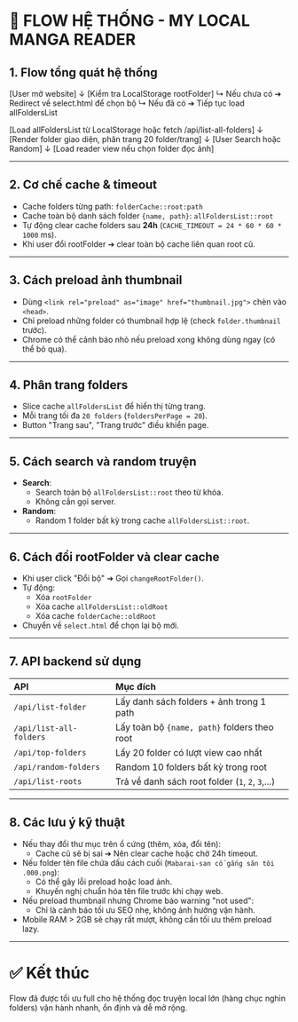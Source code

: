 
# 📘 FLOW HỆ THỐNG - MY LOCAL MANGA READER

## 1. Flow tổng quát hệ thống

[User mở website]
    ↓
[Kiểm tra LocalStorage rootFolder]
    ↳ Nếu chưa có ➔ Redirect về select.html để chọn bộ
    ↳ Nếu đã có ➔ Tiếp tục load allFoldersList

[Load allFoldersList từ LocalStorage hoặc fetch /api/list-all-folders]
    ↓
[Render folder giao diện, phân trang 20 folder/trang]
    ↓
[User Search hoặc Random]
    ↓
[Load reader view nếu chọn folder đọc ảnh]

---

## 2. Cơ chế cache & timeout

- Cache folders từng path: `folderCache::root:path`
- Cache toàn bộ danh sách folder `{name, path}`: `allFoldersList::root`
- Tự động clear cache folders sau **24h** (`CACHE_TIMEOUT = 24 * 60 * 60 * 1000` ms).
- Khi user đổi rootFolder ➔ clear toàn bộ cache liên quan root cũ.

---

## 3. Cách preload ảnh thumbnail

- Dùng `<link rel="preload" as="image" href="thumbnail.jpg">` chèn vào `<head>`.
- Chỉ preload những folder có thumbnail hợp lệ (check `folder.thumbnail` trước).
- Chrome có thể cảnh báo nhỏ nếu preload xong không dùng ngay (có thể bỏ qua).

---

## 4. Phân trang folders

- Slice cache `allFoldersList` để hiển thị từng trang.
- Mỗi trang tối đa `20 folders` (`foldersPerPage = 20`).
- Button "Trang sau", "Trang trước" điều khiển page.

---

## 5. Cách search và random truyện

- **Search**:
  - Search toàn bộ `allFoldersList::root` theo từ khóa.
  - Không cần gọi server.
- **Random**:
  - Random 1 folder bất kỳ trong cache `allFoldersList::root`.

---

## 6. Cách đổi rootFolder và clear cache

- Khi user click "Đổi bộ" ➔ Gọi `changeRootFolder()`.
- Tự động:
  - Xóa `rootFolder`
  - Xóa cache `allFoldersList::oldRoot`
  - Xóa cache `folderCache::oldRoot`
- Chuyển về `select.html` để chọn lại bộ mới.

---

## 7. API backend sử dụng

| API | Mục đích |
|:----|:---------|
| `/api/list-folder` | Lấy danh sách folders + ảnh trong 1 path |
| `/api/list-all-folders` | Lấy toàn bộ `{name, path}` folders theo root |
| `/api/top-folders` | Lấy 20 folder có lượt view cao nhất |
| `/api/random-folders` | Random 10 folders bất kỳ trong root |
| `/api/list-roots` | Trả về danh sách root folder (`1`, `2`, `3`,...) |

---

## 8. Các lưu ý kỹ thuật

- Nếu thay đổi thư mục trên ổ cứng (thêm, xóa, đổi tên):
  - Cache cũ sẽ bị sai ➔ Nên clear cache hoặc chờ 24h timeout.
- Nếu folder tên file chứa dấu cách cuối (`Mabarai-san cố gắng săn tôi .000.png`):
  - Có thể gây lỗi preload hoặc load ảnh.
  - Khuyến nghị chuẩn hóa tên file trước khi chạy web.
- Nếu preload thumbnail nhưng Chrome báo warning "not used":
  - Chỉ là cảnh báo tối ưu SEO nhẹ, không ảnh hưởng vận hành.
- Mobile RAM > 2GB sẽ chạy rất mượt, không cần tối ưu thêm preload lazy.

---

# ✅ Kết thúc
Flow đã được tối ưu full cho hệ thống đọc truyện local lớn (hàng chục nghìn folders) vận hành nhanh, ổn định và dễ mở rộng.
